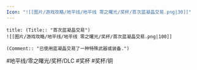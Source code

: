 ```yaml
---
Icon: "![[图片/游戏攻略/地平线/地平线 零之曙光/奖杯/首次蓝凝晶交易.png|30]]"
---
```

```ad-common-bronze-trophy
title: (Title:: "首次蓝凝晶交易")
![[图片/游戏攻略/地平线/地平线 零之曙光/奖杯/首次蓝凝晶交易.png|100]]

(Comment:: "已使用蓝凝晶交易了一种特殊武器或装备.")
```

#地平线/零之曙光/奖杯/DLC #奖杯 #奖杯/铜
